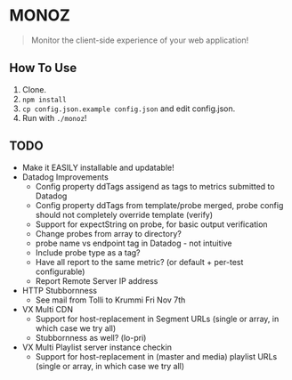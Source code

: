 # MONOZ
> Monitor the client-side experience of your web application!

## How To Use

1. Clone.
2. `npm install`
3. `cp config.json.example config.json` and edit config.json.
4. Run with `./monoz`!

## TODO

* Make it EASILY installable and updatable!
* Datadog Improvements
  - Config property ddTags assigend as tags to metrics submitted to Datadog
  - Config property ddTags from template/probe merged, probe config should not completely override template (verify)
  - Support for expectString on probe, for basic output verification
  - Change probes from array to directory?
  - probe name vs endpoint tag in Datadog - not intuitive
  - Include probe type as a tag?
  - Have all report to the same metric? (or default + per-test configurable)
  - Report Remote Server IP address
* HTTP Stubbornness
  - See mail from Tolli to Krummi Fri Nov 7th
* VX Multi CDN
  - Support for host-replacement in Segment URLs (single or array, in which case we try all)
  - Stubbornness as well? (lo-pri)
* VX Multi Playlist server instance checkin
  - Support for host-replacement in (master and media) playlist URLs (single or array, in which case we try all)
